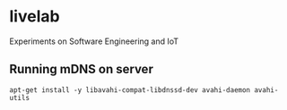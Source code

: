 # livelab
Experiments on Software Engineering and IoT


## Running mDNS on server

```apt-get install -y libavahi-compat-libdnssd-dev avahi-daemon avahi-utils```